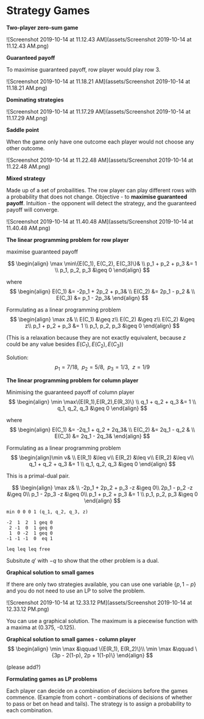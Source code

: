 # Strategy Games

**Two-player zero-sum game**

![Screenshot 2019-10-14 at 11.12.43 AM](assets/Screenshot 2019-10-14 at 11.12.43 AM.png)



**Guaranteed payoff**

To maximise guaranteed payoff, row player would play row 3.

![Screenshot 2019-10-14 at 11.18.21 AM](assets/Screenshot 2019-10-14 at 11.18.21 AM.png)



**Dominating strategies**

![Screenshot 2019-10-14 at 11.17.29 AM](assets/Screenshot 2019-10-14 at 11.17.29 AM.png)





**Saddle point**

When the game only have one outcome each player would not choose any other outcome.

![Screenshot 2019-10-14 at 11.22.48 AM](assets/Screenshot 2019-10-14 at 11.22.48 AM.png)



**Mixed strategy** 

Made up of a set of probailities. The row player can play different rows with a probability that does not change.
Objective - to **maximise guaranteed payoff**.
Intuition - the opponent will detect the strategy, and the guaranteed payoff will converge.

![Screenshot 2019-10-14 at 11.40.48 AM](assets/Screenshot 2019-10-14 at 11.40.48 AM.png)



**The linear programming problem for row player**

maximise guaranteed payoff

$$
\begin{align}
\max \min\{E(C_1), E(C_2), E(C_3)\}&  \\
p_1 + p_2 + p_3 &= 1 \\
p_1, p_2, p_3 &\geq 0
\end{align}
$$

where
$$
\begin{align}
E(C_1) &= -2p_1 + 2p_2 +  p_3& \\
E(C_2) &=  2p_1 -  p_2       & \\
E(C_3) &=   p_1        - 2p_3&
\end{align}
$$

Formulating as a linear programming problem
$$
\begin{align}
\max z& \\
E(C_1) &\geq z\\
E(C_2) &\geq z\\
E(C_2) &\geq z\\
p_1 + p_2 + p_3 &= 1 \\
p_1, p_2, p_3 &\geq 0 
\end{align}
$$

(This is a relaxation because they are not exactly equivalent, because $z$ could be any value besides $E(C_1), E(C_2), E(C_3)$)

Solution: $$
p_1 = 7/18, \enspace 
p_2 = 5/8, \enspace 
p_3 = 1/3, \enspace
z = 1/9$$



**The linear programming problem for column player**

Minimising the guaranteed payoff of column player
$$
\begin{align}
\min \max\{E(R_1),E(R_2),E(R_3)\} \\ 
q_1 + q_2 + q_3 &= 1 \\
q_1, q_2, q_3 &\geq 0
\end{align}
$$

where
$$
\begin{align}
E(C_1) &= -2q_1 + q_2 +  2q_3& \\
E(C_2) &=  2q_1 - q_2       & \\
E(C_3) &=  2q_1        - 2q_3&
\end{align}
$$



Formulating as a linear programming problem
$$
\begin{align}\min v& \\
E(R_1) &\leq v\\
E(R_2) &\leq v\\
E(R_2) &\leq v\\
q_1 + q_2 + q_3 &= 1 \\
q_1, q_2, q_3 &\geq 0 \end{align}
$$

This is a primal-dual pair. 

$$
\begin{align}
\max z& \\
-2p_1 + 2p_2 + p_3 -z &\geq 0\\
2p_1 - p_2 -z  &\geq 0\\
p_1 - 2p_3 -z &\geq 0\\
p_1 + p_2 + p_3 &= 1 \\
p_1, p_2, p_3 &\geq 0 
\end{align}
$$

```
min 0 0 0 1 (q_1, q_2, q_3, z)

-2  1  2  1 geq 0
 2 -1  0  1 geq 0
 1  0 -2  1 geq 0
-1 -1 -1  0  eq 1

leq leq leq free
```

Subsitute $q'$ with $-q$ to show that the other problem is a dual.



**Graphical solution to small games**

If there are only two strategies available, you can use one variable $\{p, 1-p\}$ and you do not need to use an LP to solve the problem.

![Screenshot 2019-10-14 at 12.33.12 PM](assets/Screenshot 2019-10-14 at 12.33.12 PM.png)

You can use a graphical solution. The maximum is a piecewise function with a maxima at (0.375, -0.125).



**Graphical solution to small games - column player**
$$
\begin{align}
\min \max &\qquad \{E(R_1), E(R_2)\}\\
\min \max &\qquad \{3p - 2(1-p), 2p + 1(1-p)\}
\end{align}
$$

(please add?)



**Formulating games as LP problems**

Each player can decide on a combination of decisions before the games commence. (Example from cohort - combinations of decisions of whether to pass or bet on head and tails). The strategy is to assign a probability to each combination.